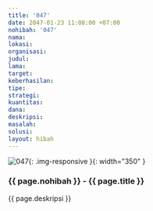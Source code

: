 ```yaml
---
title: '047'
date: 2047-01-23 11:08:00 +07:00
nohibah: '047'
nama: 
lokasi: 
organisasi: 
judul: 
lama: 
target: 
keberhasilan: 
tipe: 
strategi: 
kuantitas: 
dana: 
deskripsi: 
masalah: 
solusi: 
layout: hibah
---
```


![047](/static/img/hibahcms/047.png){: .img-responsive }{: width="350" }

### {{ page.nohibah }} - {{ page.title }}

{{ page.deskripsi }}
